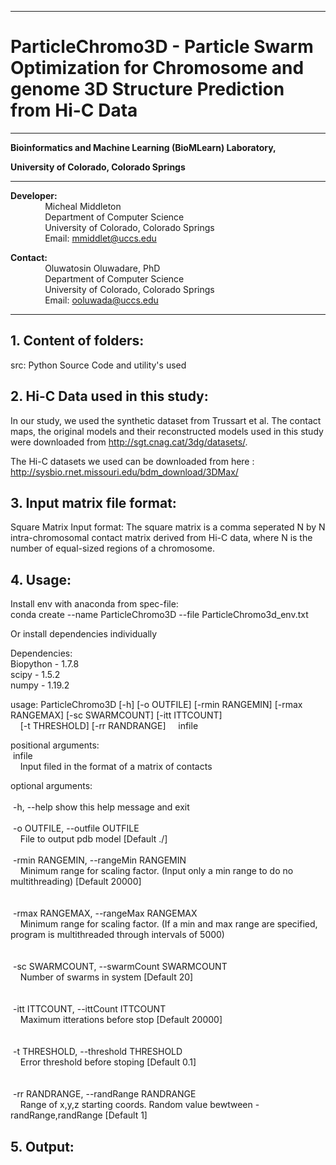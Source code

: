 ------------------------------------------------------------------------------------------------------------------------------------
# ParticleChromo3D -  Particle Swarm Optimization for Chromosome and genome 3D Structure Prediction from Hi-C Data  
------------------------------------------------------------------------------------------------------------------------------------
**Bioinformatics and Machine Learning (BioMLearn) Laboratory,**

**University of Colorado, Colorado Springs**

----------------------------------------------------------------------

**Developer:** <br />
		 &nbsp;&nbsp;&nbsp;&nbsp;&nbsp;&nbsp;&nbsp;&nbsp;&nbsp;&nbsp;&nbsp;&nbsp;&nbsp;&nbsp;Micheal Middleton<br />
		 &nbsp;&nbsp;&nbsp;&nbsp;&nbsp;&nbsp;&nbsp;&nbsp;&nbsp;&nbsp;&nbsp;&nbsp;&nbsp;&nbsp;Department of Computer Science <br />
		 &nbsp;&nbsp;&nbsp;&nbsp;&nbsp;&nbsp;&nbsp;&nbsp;&nbsp;&nbsp;&nbsp;&nbsp;&nbsp;&nbsp;University of Colorado, Colorado Springs <br />
		 &nbsp;&nbsp;&nbsp;&nbsp;&nbsp;&nbsp;&nbsp;&nbsp;&nbsp;&nbsp;&nbsp;&nbsp;&nbsp;&nbsp;Email: mmiddlet@uccs.edu 

**Contact:** <br />
		 &nbsp;&nbsp;&nbsp;&nbsp;&nbsp;&nbsp;&nbsp;&nbsp;&nbsp;&nbsp;&nbsp;&nbsp;&nbsp;&nbsp;Oluwatosin Oluwadare, PhD <br />
		 &nbsp;&nbsp;&nbsp;&nbsp;&nbsp;&nbsp;&nbsp;&nbsp;&nbsp;&nbsp;&nbsp;&nbsp;&nbsp;&nbsp;Department of Computer Science <br />
		 &nbsp;&nbsp;&nbsp;&nbsp;&nbsp;&nbsp;&nbsp;&nbsp;&nbsp;&nbsp;&nbsp;&nbsp;&nbsp;&nbsp;University of Colorado, Colorado Springs <br />
		 &nbsp;&nbsp;&nbsp;&nbsp;&nbsp;&nbsp;&nbsp;&nbsp;&nbsp;&nbsp;&nbsp;&nbsp;&nbsp;&nbsp;Email: ooluwada@uccs.edu 
     
--------------------------------------------------------------------	

**1.	Content of folders:**
-----------------------------------------------------------	
src: Python Source Code and utility's used

**2.	Hi-C Data used in this study:**
-----------------------------------------------------------
In our study, we used the synthetic dataset from Trussart et al. The contact maps, the original models and their reconstructed models used in this study were downloaded from http://sgt.cnag.cat/3dg/datasets/.

The Hi-C datasets we used can be downloaded from here : http://sysbio.rnet.missouri.edu/bdm_download/3DMax/

**3.	Input matrix file format:**
-----------------------------------------------------------

Square Matrix Input format: The square matrix is a comma seperated N by N intra-chromosomal contact matrix derived from Hi-C data, where N is the number of equal-sized regions of a chromosome.

**4.	Usage:**
-----------------------------------------------------------

Install env with anaconda from spec-file: <br />
conda create --name ParticleChromo3D --file ParticleChromo3d_env.txt

Or install dependencies individually <br />

Dependencies: <br />
Biopython - 1.7.8 <br />
scipy - 1.5.2 <br />
numpy - 1.19.2 <br />

usage: ParticleChromo3D [-h] [-o OUTFILE] [-rmin RANGEMIN] [-rmax RANGEMAX] [-sc SWARMCOUNT] [-itt ITTCOUNT]<br />
			&nbsp;&nbsp;&nbsp;&nbsp;[-t THRESHOLD] [-rr RANDRANGE]
			&nbsp;&nbsp;&nbsp;&nbsp;infile

positional arguments: <br />
&nbsp;infile  <br />
	&nbsp;&nbsp;&nbsp;&nbsp;Input filed in the format of a matrix of contacts <br />

optional arguments: <br />	
	&nbsp;-h, --help  show this help message and exit<br /><br />
	&nbsp;-o OUTFILE, --outfile OUTFILE <br />
		&nbsp;&nbsp;&nbsp;&nbsp;File to output pdb model [Default ./] <br /><br />
	&nbsp;-rmin RANGEMIN, --rangeMin RANGEMIN <br />
		&nbsp;&nbsp;&nbsp;&nbsp;Minimum range for scaling factor. (Input only a min range to do no multithreading) [Default
                        20000] <br /><br />		
	&nbsp;-rmax RANGEMAX, --rangeMax RANGEMAX <br />
		&nbsp;&nbsp;&nbsp;&nbsp;Minimum range for scaling factor. (If a min and max range are specified, program is
                        multithreaded through intervals of 5000) <br />	<br />		
	&nbsp;-sc SWARMCOUNT, --swarmCount SWARMCOUNT <br />
		&nbsp;&nbsp;&nbsp;&nbsp;Number of swarms in system [Default 20] <br /><br />	
	&nbsp;-itt ITTCOUNT, --ittCount ITTCOUNT <br />
		&nbsp;&nbsp;&nbsp;&nbsp;Maximum itterations before stop [Default 20000] <br /><br />	
	&nbsp;-t THRESHOLD, --threshold THRESHOLD <br />
		&nbsp;&nbsp;&nbsp;&nbsp;Error threshold before stoping [Default 0.1] <br /><br />	
	&nbsp;-rr RANDRANGE, --randRange RANDRANGE <br />
		&nbsp;&nbsp;&nbsp;&nbsp;Range of x,y,z starting coords. Random value bewtween -randRange,randRange [Default 1] <br />

	
	

**5.	Output:**
-----------------------------------------------------------


